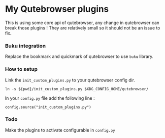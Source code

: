# My Qutebrowser plugins

This is using some core api of qutebrowser, any change in qutebrowser
can break those plugins ! They are relatively small so it should not be
an issue to fix.

### Buku integration

Replace the bookmark and quickmark of qutebrowser to use `buku` library.


### How to setup

Link the `init_custom_plugins.py` to your qutebrowser config dir.

`ln -s ${pwd}/init_custom_plugins.py $XDG_CONFIG_HOME/qutebrowser/`

In your `config.py` file add the following line : 

`config.source("init_custom_plugins.py")`

### Todo

Make the plugins to activate configurable in `config.py`


